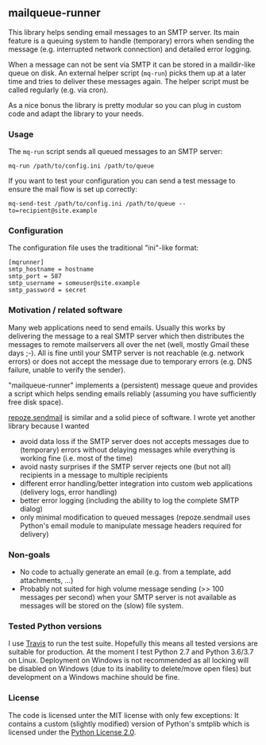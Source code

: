 
## mailqueue-runner

This library helps sending email messages to an SMTP server. Its main feature
is a queuing system to handle (temporary) errors when sending the message
(e.g. interrupted network connection) and detailed error logging.

When a message can not be sent via SMTP it can be stored in a maildir-like queue
on disk. An external helper script (`mq-run`) picks them up at a later time and
tries to deliver these messages again. The helper script must be called
regularly (e.g. via cron).

As a nice bonus the library is pretty modular so you can plug in custom code and
adapt the library to your needs.

### Usage

The `mq-run` script sends all queued messages to an SMTP server:

    mq-run /path/to/config.ini /path/to/queue

If you want to test your configuration you can send a test message to ensure
the mail flow is set up correctly:

    mq-send-test /path/to/config.ini /path/to/queue --to=recipient@site.example

### Configuration

The configuration file uses the traditional "ini"-like format:

    [mqrunner]
    smtp_hostname = hostname
    smtp_port = 587
    smtp_username = someuser@site.example
    smtp_password = secret


### Motivation / related software

Many web applications need to send emails. Usually this works by delivering the
message to a real SMTP server which then distributes the messages to remote
mailservers all over the net (well, mostly Gmail these days ;-).
All is fine until your SMTP server is not reachable (e.g. network errors) or
does not accept the message due to temporary errors (e.g. DNS failure, unable
to verify the sender).

"mailqueue-runner" implements a (persistent) message queue and provides a
script which helps sending emails reliably (assuming you have sufficiently
free disk space).

[repoze.sendmail](https://github.com/repoze/repoze.sendmail) is similar and a
solid piece of software. I wrote yet another library because I wanted

 - avoid data loss if the SMTP server does not accepts messages due to (temporary)
   errors without delaying messages while everything is working fine (i.e. most
   of the time)
 - avoid nasty surprises if the SMTP server rejects one (but not all) recipients
   in a message to multiple recipients
 - different error handling/better integration into custom web applications
   (delivery logs, error handling)
 - better error logging (including the ability to log the complete SMTP dialog)
 - only minimal modification to queued messages (repoze.sendmail uses Python's
   email module to manipulate message headers required for delivery)



### Non-goals

 - No code to actually generate an email (e.g. from a template, add attachments, ...)
 - Probably not suited for high volume message sending (>> 100 messages per second)
   when your SMTP server is not available as messages will be stored on the
   (slow) file system.


### Tested Python versions

I use [Travis](https://travis-ci.com/FelixSchwarz/mailqueue-runner) to run the
test suite. Hopefully this means all tested versions are suitable for production.
At the moment I test Python 2.7 and Python 3.6/3.7 on Linux.
Deployment on Windows is not recommended as all locking will be disabled on
Windows (due to its inability to delete/move open files) but development on
a Windows machine should be fine.


### License

The code is licensed unter the MIT license with only few exceptions: It
contains a custom (slightly modified) version of Python's smtplib which is
licensed under the [Python License 2.0](https://spdx.org/licenses/Python-2.0.html).


